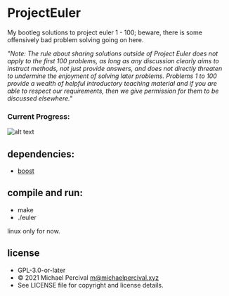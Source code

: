 # ProjectEuler

My bootleg solutions to project euler 1 - 100; beware, there is some offensively bad problem solving going on here.

_"Note: The rule about sharing solutions outside of Project Euler does not apply to the first 100 problems, as long as any discussion clearly aims to instruct methods, not just provide answers, and does not directly threaten to undermine the enjoyment of solving later problems. Problems 1 to 100 provide a wealth of helpful introductory teaching material and if you are able to respect our requirements, then we give permission for them to be discussed elsewhere."_

### Current Progress:
![alt text](https://projecteuler.net/profile/MasterGeneiJin.png)

## dependencies:
* [boost](https://www.boost.org/)


## compile and run:
* make
* ./euler

linux only for now.

## license
* GPL-3.0-or-later
* © 2021 Michael Percival <m@michaelpercival.xyz>
* See LICENSE file for copyright and license details.
